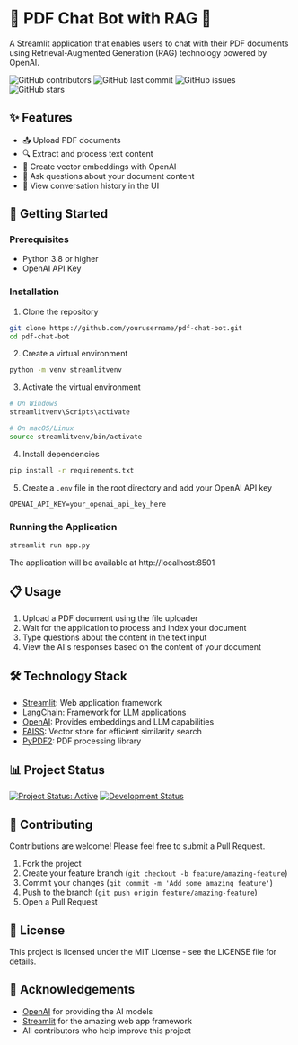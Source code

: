 # 📄 PDF Chat Bot with RAG 🤖

A Streamlit application that enables users to chat with their PDF documents using Retrieval-Augmented Generation (RAG) technology powered by OpenAI.

![GitHub contributors](https://img.shields.io/github/contributors/yourusername/pdf-chat-bot)
![GitHub last commit](https://img.shields.io/github/last-commit/yourusername/pdf-chat-bot)
![GitHub issues](https://img.shields.io/github/issues/yourusername/pdf-chat-bot)
![GitHub stars](https://img.shields.io/github/stars/yourusername/pdf-chat-bot)

## ✨ Features

- 📤 Upload PDF documents
- 🔍 Extract and process text content
- 🧠 Create vector embeddings with OpenAI
- 💬 Ask questions about your document content
- 🔄 View conversation history in the UI

## 🚀 Getting Started

### Prerequisites

- Python 3.8 or higher
- OpenAI API Key

### Installation

1. Clone the repository

```bash
git clone https://github.com/yourusername/pdf-chat-bot.git
cd pdf-chat-bot
```

2. Create a virtual environment

```bash
python -m venv streamlitvenv
```

3. Activate the virtual environment

```bash
# On Windows
streamlitvenv\Scripts\activate

# On macOS/Linux
source streamlitvenv/bin/activate
```

4. Install dependencies

```bash
pip install -r requirements.txt
```

5. Create a `.env` file in the root directory and add your OpenAI API key

```
OPENAI_API_KEY=your_openai_api_key_here
```

### Running the Application

```bash
streamlit run app.py
```

The application will be available at http://localhost:8501

## 📋 Usage

1. Upload a PDF document using the file uploader
2. Wait for the application to process and index your document
3. Type questions about the content in the text input
4. View the AI's responses based on the content of your document

## 🛠️ Technology Stack

- [Streamlit](https://streamlit.io/): Web application framework
- [LangChain](https://python.langchain.com/): Framework for LLM applications
- [OpenAI](https://openai.com/): Provides embeddings and LLM capabilities
- [FAISS](https://github.com/facebookresearch/faiss): Vector store for efficient similarity search
- [PyPDF2](https://pypi.org/project/PyPDF2/): PDF processing library

## 📊 Project Status

[![Project Status: Active](https://img.shields.io/badge/Project%20Status-Active-green)](https://img.shields.io/badge/Project%20Status-Active-green)
[![Development Status](https://img.shields.io/badge/Development%20Status-Beta-yellow)](https://img.shields.io/badge/Development%20Status-Beta-yellow)

## 🤝 Contributing

Contributions are welcome! Please feel free to submit a Pull Request.

1. Fork the project
2. Create your feature branch (`git checkout -b feature/amazing-feature`)
3. Commit your changes (`git commit -m 'Add some amazing feature'`)
4. Push to the branch (`git push origin feature/amazing-feature`)
5. Open a Pull Request

## 📝 License

This project is licensed under the MIT License - see the LICENSE file for details.

## 🙏 Acknowledgements

- [OpenAI](https://openai.com/) for providing the AI models
- [Streamlit](https://streamlit.io/) for the amazing web app framework
- All contributors who help improve this project
